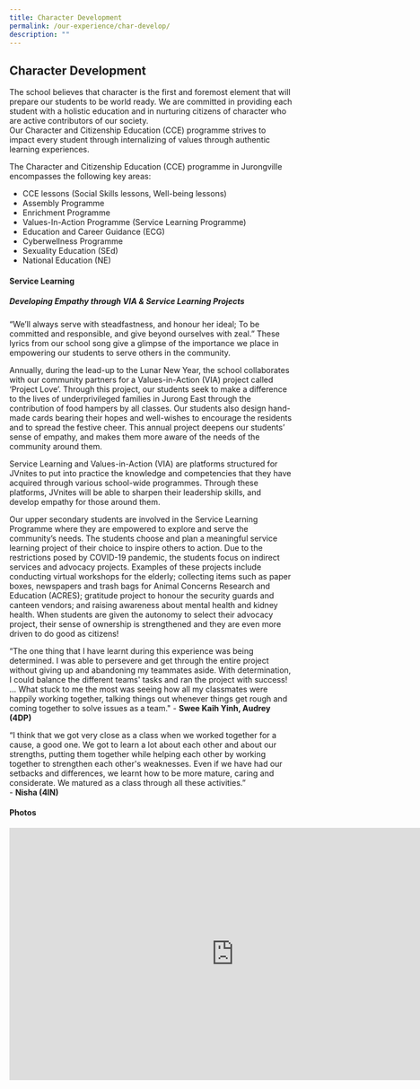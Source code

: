 ```yaml
---
title: Character Development
permalink: /our-experience/char-develop/
description: ""
---
```

## Character Development

The school believes that character is the first and foremost element that will prepare our students to be world ready. We are committed in providing each student with a holistic education and in nurturing citizens of character who are active contributors of our society.   <br>
Our Character and Citizenship Education (CCE) programme strives to impact every student through internalizing of values through authentic learning experiences.

The Character and Citizenship Education (CCE) programme in Jurongville encompasses the following key areas:  

*   CCE lessons (Social Skills lessons, Well-being lessons)
*   Assembly Programme
*   Enrichment Programme
*   Values-In-Action Programme (Service Learning Programme)
*   Education and Career Guidance (ECG)
*   Cyberwellness Programme
*   Sexuality Education (SEd)
*   National Education (NE)

#### Service Learning

##### Developing Empathy through VIA &amp; Service Learning Projects
“We’ll always serve with steadfastness, and honour her ideal; To be committed and responsible, and give beyond ourselves with zeal.” These lyrics from our school song give a glimpse of the importance we place in empowering our students to serve others in the community.  
  
Annually, during the lead-up to the Lunar New Year, the school collaborates with our community partners for a Values-in-Action (VIA) project called ‘Project Love’. Through this project, our students seek to make a difference to the lives of underprivileged families in Jurong East through the contribution of food hampers by all classes. Our students also design hand-made cards bearing their hopes and well-wishes to encourage the residents and to spread the festive cheer. This annual project deepens our students’ sense of empathy, and makes them more aware of the needs of the community around them.

Service Learning and Values-in-Action (VIA) are platforms structured for JVnites to put into practice the knowledge and competencies that they have acquired through various school-wide programmes. Through these platforms, JVnites will be able to sharpen their leadership skills, and develop empathy for those around them.  
  
Our upper secondary students are involved in the Service Learning Programme where they are empowered to explore and serve the community’s needs. The students choose and plan a meaningful service learning project of their choice to inspire others to action. Due to the restrictions posed by COVID-19 pandemic, the students focus on indirect services and advocacy projects. Examples of these projects include conducting virtual workshops for the elderly; collecting items such as paper boxes, newspapers and trash bags for Animal Concerns Research and Education (ACRES); gratitude project to honour the security guards and canteen vendors; and raising awareness about mental health and kidney health. When students are given the autonomy to select their advocacy project, their sense of ownership is strengthened and they are even more driven to do good as citizens!  
  
“The one thing that I have learnt during this experience was being determined. I was able to persevere and get through the entire project without giving up and abandoning my teammates aside. With determination, I could balance the different teams' tasks and ran the project with success! … What stuck to me the most was seeing how all my classmates were happily working together, talking things out whenever things get rough and coming together to solve issues as a team." -&nbsp;**Swee Kaih Yinh, Audrey (4DP)**  
  
“I think that we got very close as a class when we worked together for a cause, a good one. We got to learn a lot about each other and about our strengths, putting them together while helping each other by working together to strengthen each other's weaknesses. Even if we have had our setbacks and differences, we learnt how to be more mature, caring and considerate. We matured as a class through all these activities.”  
\-&nbsp;**Nisha (4IN)**

#### Photos
<iframe allowfullscreen="true" height="450" width="800" frameborder="0" src="https://docs.google.com/presentation/d/e/2PACX-1vSZSBm_YQyuDE5NP8u_8d1ImJJ_tTLAEYbSEJITUp7PtGc2wpaWsTTNHBzGu8Z4x15y1uJc826L3Z1_/embed?start=false&amp;loop=false&amp;delayms=3000"></iframe>